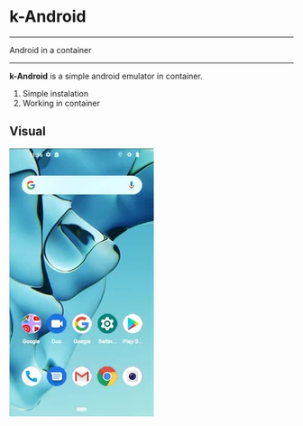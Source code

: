 # k-Android
---
Android in a container 

--- 

**k-Android** is a simple android emulator in container. 

1. Simple instalation
2. Working in container

## Visual 

![draft](additicus/draft.jpeg)
